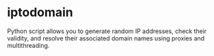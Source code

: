 # iptodomain
Python script allows you to generate random IP addresses, check their validity, and resolve their associated domain names using proxies and multithreading.
